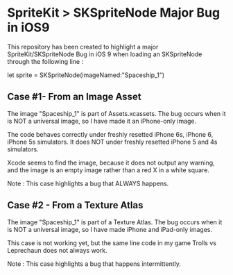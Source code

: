 # SpriteKit > SKSpriteNode Major Bug in iOS9

This repository has been created to highlight a major SpriteKit/SKSpriteNode Bug in iOS 9
when loading an SKSpriteNode through the following line :

let sprite = SKSpriteNode(imageNamed:"Spaceship_1")

## Case #1- From an Image Asset

The image "Spaceship_1" is part of Assets.xcassets.
The bug occurs when it is NOT a universal image, so I have made it an iPhone-only image.

The code behaves correctly under freshly resetted iPhone 6s, iPhone 6, iPhone 5s simulators.
It does NOT under freshly resetted iPhone 5 and 4s simulators.

Xcode seems to find the image, because it does not output any warning, and the image is an empty image rather than a red X in a white square.

Note : This case highlights a bug that ALWAYS happens.

## Case #2 - From a Texture Atlas

The image "Spaceship_1" is part of a Texture Atlas.
The bug occurs when it is NOT a universal image, so I have made iPhone and iPad-only images.

This case is not working yet, but the same line code in my game Trolls vs Leprechaun does not always work.

Note : This case highlights a bug that happens intermittently.
